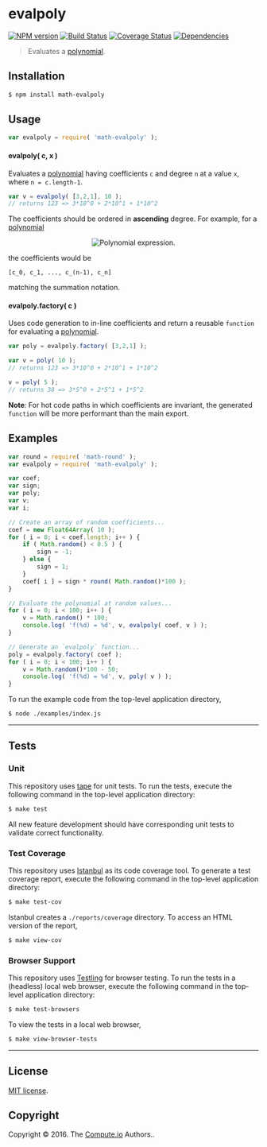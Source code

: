 evalpoly
===
[![NPM version][npm-image]][npm-url] [![Build Status][build-image]][build-url] [![Coverage Status][coverage-image]][coverage-url] [![Dependencies][dependencies-image]][dependencies-url]

> Evaluates a [polynomial][polynomial].


## Installation

``` bash
$ npm install math-evalpoly
```


## Usage

``` javascript
var evalpoly = require( 'math-evalpoly' );
```

#### evalpoly( c, x )

Evaluates a [polynomial][polynomial] having coefficients `c` and degree `n` at a value `x`, where `n = c.length-1`.

``` javascript
var v = evalpoly( [3,2,1], 10 );
// returns 123 => 3*10^0 + 2*10^1 + 1*10^2
```

The coefficients should be ordered in __ascending__ degree. For example, for a [polynomial][polynomial]

<div class="equation" align="center" data-raw-text="c_nx^n + c_{n-1}x^{n-1} + \ldots + c_1x^1 + c_0 = \sum_{i=0}^{n} c_ix^i" data-equation="eq:polynomial">
	<img src="https://cdn.rawgit.com/math-io/polynomial/ada0be8175ce943fd804dd191755c8b303021a20/docs/img/eqn.svg" alt="Polynomial expression.">
	<br>
</div>

the coefficients would be

```
[c_0, c_1, ..., c_(n-1), c_n]
```

matching the summation notation.


#### evalpoly.factory( c )

Uses code generation to in-line coefficients and return a reusable `function` for evaluating a [polynomial][polynomial].

``` javascript
var poly = evalpoly.factory( [3,2,1] );

var v = poly( 10 );
// returns 123 => 3*10^0 + 2*10^1 + 1*10^2

v = poly( 5 );
// returns 38 => 3*5^0 + 2*5^1 + 1*5^2
```

__Note__: For hot code paths in which coefficients are invariant, the generated `function` will be more performant than the main export.


## Examples

``` javascript
var round = require( 'math-round' );
var evalpoly = require( 'math-evalpoly' );

var coef;
var sign;
var poly;
var v;
var i;

// Create an array of random coefficients...
coef = new Float64Array( 10 );
for ( i = 0; i < coef.length; i++ ) {
	if ( Math.random() < 0.5 ) {
		sign = -1;
	} else {
		sign = 1;
	}
	coef[ i ] = sign * round( Math.random()*100 );
}

// Evaluate the polynomial at random values...
for ( i = 0; i < 100; i++ ) {
	v = Math.random() * 100;
	console.log( 'f(%d) = %d', v, evalpoly( coef, v ) );
}

// Generate an `evalpoly` function...
poly = evalpoly.factory( coef );
for ( i = 0; i < 100; i++ ) {
	v = Math.random()*100 - 50;
	console.log( 'f(%d) = %d', v, poly( v ) );
}
```

To run the example code from the top-level application directory,

``` bash
$ node ./examples/index.js
```


---
## Tests

### Unit

This repository uses [tape][tape] for unit tests. To run the tests, execute the following command in the top-level application directory:

``` bash
$ make test
```

All new feature development should have corresponding unit tests to validate correct functionality.


### Test Coverage

This repository uses [Istanbul][istanbul] as its code coverage tool. To generate a test coverage report, execute the following command in the top-level application directory:

``` bash
$ make test-cov
```

Istanbul creates a `./reports/coverage` directory. To access an HTML version of the report,

``` bash
$ make view-cov
```


### Browser Support

This repository uses [Testling][testling] for browser testing. To run the tests in a (headless) local web browser, execute the following command in the top-level application directory:

``` bash
$ make test-browsers
```

To view the tests in a local web browser,

``` bash
$ make view-browser-tests
```

<!-- [![browser support][browsers-image]][browsers-url] -->


---
## License

[MIT license](http://opensource.org/licenses/MIT).


## Copyright

Copyright &copy; 2016. The [Compute.io][compute-io] Authors..


[npm-image]: http://img.shields.io/npm/v/math-evalpoly.svg
[npm-url]: https://npmjs.org/package/math-evalpoly

[build-image]: http://img.shields.io/travis/math-io/evalpoly/master.svg
[build-url]: https://travis-ci.org/math-io/evalpoly

[coverage-image]: https://img.shields.io/codecov/c/github/math-io/evalpoly/master.svg
[coverage-url]: https://codecov.io/github/math-io/evalpoly?branch=master

[dependencies-image]: http://img.shields.io/david/math-io/evalpoly.svg
[dependencies-url]: https://david-dm.org/math-io/evalpoly

[dev-dependencies-image]: http://img.shields.io/david/dev/math-io/evalpoly.svg
[dev-dependencies-url]: https://david-dm.org/dev/math-io/evalpoly

[github-issues-image]: http://img.shields.io/github/issues/math-io/evalpoly.svg
[github-issues-url]: https://github.com/math-io/evalpoly/issues

[tape]: https://github.com/substack/tape
[istanbul]: https://github.com/gotwarlost/istanbul
[testling]: https://ci.testling.com

[polynomial]: https://en.wikipedia.org/wiki/Polynomial
[compute-io]: https://github.com/compute-io
